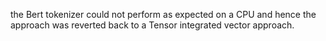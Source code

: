 the Bert tokenizer could not perform as expected on a CPU and hence the approach was reverted back to a Tensor integrated vector approach.
